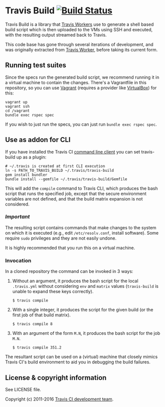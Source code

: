 # Travis Build [![Build Status](https://travis-ci.org/travis-ci/travis-build.png?branch=master)](https://travis-ci.org/travis-ci/travis-build)

Travis Build is a library that [Travis
Workers](https://github.com/travis-ci/worker) use to generate a shell
based build script which is then uploaded to the VMs using SSH and executed,
with the resulting output streamed back to Travis.

This code base has gone through several iterations of development, and was
originally extracted from [Travis
Worker](https://github.com/travis-ci/worker), before taking its current
form.

## Running test suites

Since the specs run the generated build script, we recommend running it in a
virtual machine to contain the changes. There's a Vagrantfile in this
repository, so you can use [Vagrant](http://www.vagrantup.com) (requires a provider like [VirtualBox](http://virtualbox.org)) for this:

    vagrant up
    vagrant ssh
    cd /vagrant
    bundle exec rspec spec

If you wish to just run the specs, you can just run `bundle exec rspec spec`.

## Use as addon for CLI

If you have installed the Travis CI [command line client](https://github.com/travis-ci/travis.rb) you can set travis-build up as a plugin:

    # ~/.travis is created at first CLI execution
    ln -s PATH_TO_TRAVIS_BUILD ~/.travis/travis-build
    gem install bundler
    bundle install --gemfile ~/.travis/travis-build/Gemfile

This will add the `compile` command to Travis CLI, which produces
the bash script that runs the specified job, except that the secure environment
variables are not defined, and that the build matrix expansion is not considered.

### _Important_

The resulting script contains commands that make changes to the system on which it is executed
(e.g., edit `/etc/resolv.conf`, install software).
Some require `sudo` privileges and they are not easily undone.

It is highly recommended that you run this on a virtual machine.

### Invocation

In a cloned repository the command can be invoked in 3 ways:

1. Without an argument, it produces the bash script for the local `.travis.yml` without considering `env` and `matrix` values
(`travis-build` is unable to expand these keys correctly).

    `$ travis compile`

1. With a single integer, it produces the script for the given build
(or the first job of that build matrix).

    `$ travis compile 8`

1. With an argument of the form `M.N`, it produces the bash script for the job `M.N`.

    `$ travis compile 351.2`

The resultant script can be used on a (virtual) machine that closely mimics Travis CI's build
environment to aid you in debugging the build failures.

## License & copyright information

See LICENSE file.

Copyright (c) 2011-2016 [Travis CI development
team](https://github.com/travis-ci).
